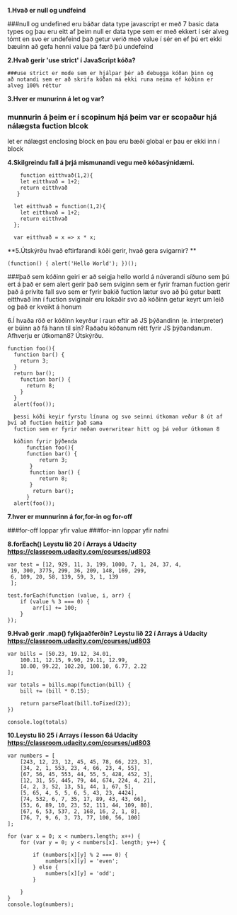 **1.Hvað er null og undfeind**
  
  ###null og undefined eru báðar data type javascript er með 7 basic data types og þau eru eitt af þeim 
  null er data type sem er með ekkert í sér alveg tómt en svo er 
  undefeind það getur verið með value í sér en ef þú ert ekki bæuinn að gefa henni value þá færð þú undefeind
  
 **2.Hvað gerir 'use strict' í JavaScript kóða?**
    
    ###use strict er mode sem er hjálpar þér að debugga kóðan þinn og 
    að notandi sem er að skrifa kóðan má ekki runa neima ef kóðinn er alveg 100% réttur
    
**3.Hver er munurinn á let og var?**
  
 ### munnurin á þeim er í scopinum hjá þeim var er scopaður hjá nálægsta fuction blcok 
  let er nálægst enclosing block 
  en þau eru bæði global er þau er ekki inn í block
  
**4.Skilgreindu fall á þrjá mismunandi vegu með kóðasýnidæmi.**
```
    function eitthvað(1,2){
    let eitthvað = 1+2;
    return eitthvað
   }

  let eitthvað = function(1,2){
    let eitthvað = 1+2;
    return eitthvað
  };

  var eitthvað = x => x * x;
 ```
**5.Útskýrðu hvað eftirfarandi kóði gerir, hvað gera svigarnir? **
  ```
  (function() { alert('Hello World'); })();
  ```
  ###það sem kóðinn geiri er að seigja hello world á núverandi síðuno sem þú ert á það er sem alert gerir 
  það sem sviginn sem er fyrir framan fuction gerir það á privite fall svo sem er 
  fyrir bakið fuction lætur svo að þú getur bætt eitthvað inn í fuction
  sviginair eru lokaðir svo að kóðinn getur keyrt um leið og það er kveikt á honum 
  
  6.Í hvaða röð er kóðinn keyrður í raun eftir að JS þýðandinn (e. interpreter) er búinn að fá hann til sín? Raðaðu kóðanum rétt fyrir JS þýðandanum.
  Afhverju er útkoman8? Útskýrðu.

    function foo(){ 
      function bar() { 
        return 3; 
      } 
      return bar(); 
        function bar() { 
          return 8; 
        } 
      } 
      alert(foo()); 
     
      þessi kóði keyir fyrstu línuna og svo seinni útkoman veður 8 út af því að fuction heitir það sama 
      fuction sem er fyrir neðan overwritear hitt og þá veður útkoman 8 
   
      kóðinn fyrir þýðenda
          function foo(){
          function bar() {
              return 3;
           }
           function bar() {
              return 8;
           }
            return bar();
          }
      alert(foo());
     
**7.hver er munnurinn á for,for-in og for-off**
  
 ###for-off loppar yfir value
  ###for-inn loppar yfir nafni

**8.forEach() Leystu  lið 20 í Arrays á Udacity https://classroom.udacity.com/courses/ud803**
```
var test = [12, 929, 11, 3, 199, 1000, 7, 1, 24, 37, 4,
 19, 300, 3775, 299, 36, 209, 148, 169, 299,
 6, 109, 20, 58, 139, 59, 3, 1, 139
 ];

test.forEach(function (value, i, arr) {
    if (value % 3 === 0) {
        arr[i] += 100;
    }
});
```
**9.Hvað gerir .map() fylkjaaðferðin? Leystu lið 22 í Arrays á Udacity https://classroom.udacity.com/courses/ud803**
```
var bills = [50.23, 19.12, 34.01,
    100.11, 12.15, 9.90, 29.11, 12.99,
    10.00, 99.22, 102.20, 100.10, 6.77, 2.22
];

var totals = bills.map(function(bill) {
    bill += (bill * 0.15);
    
    return parseFloat(bill.toFixed(2));
})

console.log(totals)
```
**10.Leystu lið 25 í Arrays í lesson 6á Udacity https://classroom.udacity.com/courses/ud803**
```
var numbers = [
    [243, 12, 23, 12, 45, 45, 78, 66, 223, 3],
    [34, 2, 1, 553, 23, 4, 66, 23, 4, 55],
    [67, 56, 45, 553, 44, 55, 5, 428, 452, 3],
    [12, 31, 55, 445, 79, 44, 674, 224, 4, 21],
    [4, 2, 3, 52, 13, 51, 44, 1, 67, 5],
    [5, 65, 4, 5, 5, 6, 5, 43, 23, 4424],
    [74, 532, 6, 7, 35, 17, 89, 43, 43, 66],
    [53, 6, 89, 10, 23, 52, 111, 44, 109, 80],
    [67, 6, 53, 537, 2, 168, 16, 2, 1, 8],
    [76, 7, 9, 6, 3, 73, 77, 100, 56, 100]
];

for (var x = 0; x < numbers.length; x++) {
    for (var y = 0; y < numbers[x]. length; y++) {
        
        if (numbers[x][y] % 2 === 0) {
            numbers[x][y] = 'even';
        } else {
            numbers[x][y] = 'odd';
        }
        
    }
}
console.log(numbers);
```
